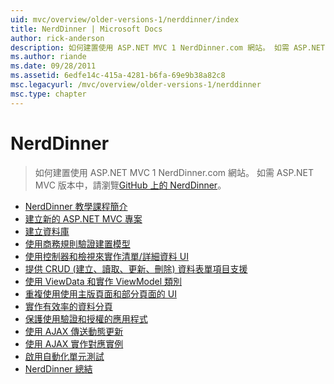 ```yaml
---
uid: mvc/overview/older-versions-1/nerddinner/index
title: NerdDinner | Microsoft Docs
author: rick-anderson
description: 如何建置使用 ASP.NET MVC 1 NerdDinner.com 網站。 如需 ASP.NET MVC 3 版本中，瀏覽 GitHub 上的 nerddinner。
ms.author: riande
ms.date: 09/28/2011
ms.assetid: 6edfe14c-415a-4281-b6fa-69e9b38a82c8
msc.legacyurl: /mvc/overview/older-versions-1/nerddinner
msc.type: chapter
---
```

<a name="nerddinner"></a>NerdDinner
====================
> 如何建置使用 ASP.NET MVC 1 NerdDinner.com 網站。 如需 ASP.NET MVC 版本中，請瀏覽[GitHub 上的 NerdDinner](https://github.com/AspNetMVPSamples/NerdDinner)。


- [NerdDinner 教學課程簡介](introducing-the-nerddinner-tutorial.md)
- [建立新的 ASP.NET MVC 專案](create-a-new-aspnet-mvc-project.md)
- [建立資料庫](create-a-database.md)
- [使用商務規則驗證建置模型](build-a-model-with-business-rule-validations.md)
- [使用控制器和檢視來實作清單/詳細資料 UI](use-controllers-and-views-to-implement-a-listingdetails-ui.md)
- [提供 CRUD (建立、讀取、更新、刪除) 資料表單項目支援](provide-crud-create-read-update-delete-data-form-entry-support.md)
- [使用 ViewData 和實作 ViewModel 類別](use-viewdata-and-implement-viewmodel-classes.md)
- [重複使用使用主版頁面和部分頁面的 UI](re-use-ui-using-master-pages-and-partials.md)
- [實作有效率的資料分頁](implement-efficient-data-paging.md)
- [保護使用驗證和授權的應用程式](secure-applications-using-authentication-and-authorization.md)
- [使用 AJAX 傳送動態更新](use-ajax-to-deliver-dynamic-updates.md)
- [使用 AJAX 實作對應實例](use-ajax-to-implement-mapping-scenarios.md)
- [啟用自動化單元測試](enable-automated-unit-testing.md)
- [NerdDinner 總結](nerddinner-wrap-up.md)
